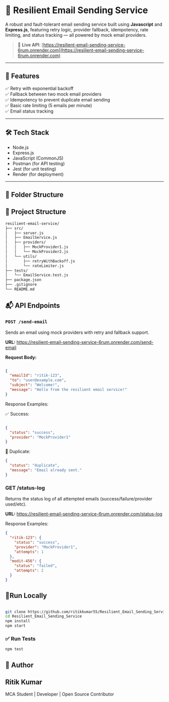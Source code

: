 # 📧 Resilient Email Sending Service

A robust and fault-tolerant email sending service built using **Javascript** and **Express.js**, featuring retry logic, provider fallback, idempotency, rate limiting, and status tracking — all powered by mock email providers.

> 🔗 **Live API**: [https://resilient-email-sending-service-6rum.onrender.com](https://resilient-email-sending-service-6rum.onrender.com)

---

## 🚀 Features

✅ Retry with exponential backoff  
✅ Fallback between two mock email providers  
✅ Idempotency to prevent duplicate email sending  
✅ Basic rate limiting (5 emails per minute)  
✅ Email status tracking  

---

## 🛠️ Tech Stack

- Node.js
- Express.js
- JavaScript (CommonJS)
- Postman (for API testing)
- Jest (for unit testing)
- Render (for deployment)

---

## 📁 Folder Structure

## 📁 Project Structure

```bash
resilient-email-service/
├── src/
│   ├── server.js
│   ├── EmailService.js
│   ├── providers/
│   │   ├── MockProvider1.js
│   │   └── MockProvider2.js
│   └── utils/
│       ├── retryWithBackoff.js
│       └── rateLimiter.js
├── tests/
│   └── EmailService.test.js
├── package.json
├── .gitignore
└── README.md

```

## 📬 API Endpoints

### `POST /send-email`

Sends an email using mock providers with retry and fallback support.

**URL:**
https://resilient-email-sending-service-6rum.onrender.com/send-email


**Request Body:**
```json

{
  "emailId": "ritik-123",
  "to": "user@example.com",
  "subject": "Welcome!",
  "message": "Hello from the resilient email service!"
}
```
Response Examples:

✅ Success:
```json

{
  "status": "success",
  "provider": "MockProvider1"
}
```

🔁 Duplicate:

```json
{
  "status": "duplicate",
  "message": "Email already sent."
}
```
### GET /status-log

Returns the status log of all attempted emails (success/failure/provider used/etc).

**URL:**
https://resilient-email-sending-service-6rum.onrender.com/status-log

Response Examples:
```json
{
  "ritik-123": {
    "status": "success",
    "provider": "MockProvider1",
    "attempts": 1
  },
  "modit-456": {
    "status": "failed",
    "attempts": 2
  }
}
```

## 🧪Run Locally
```bash

git clone https://github.com/ritikkumar55/Resilient_Email_Sending_Service.git
cd Resilient_Email_Sending_Service
npm install
npm start
```

### ✅ Run Tests

```bash
npm test

```
## 🙋 Author
## Ritik Kumar
MCA Student | Developer | Open Source Contributor




